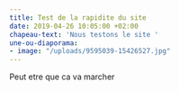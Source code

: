 ```yaml
---
title: Test de la rapidite du site
date: 2019-04-26 10:05:00 +02:00
chapeau-text: 'Nous testons le site '
une-ou-diaporama:
- image: "/uploads/9595039-15426527.jpg"
---
```


Peut etre que ca va marcher